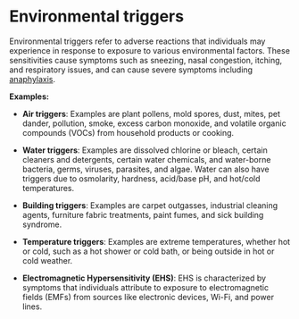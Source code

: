# Environmental triggers

Environmental triggers refer to adverse reactions that individuals may experience in response to exposure to various environmental factors. These sensitivities cause symptoms such as sneezing, nasal congestion, itching, and respiratory issues, and can cause severe symptoms including [anaphylaxis](../anaphylaxis/).

**Examples:**

* **Air triggers**: Examples are plant pollens, mold spores, dust, mites, pet dander, pollution, smoke, excess carbon monoxide, and volatile organic compounds (VOCs) from household products or cooking.

* **Water triggers**: Examples are dissolved chlorine or bleach, certain cleaners and detergents, certain water chemicals, and water-borne bacteria, germs, viruses, parasites, and algae. Water can also have triggers due to osmolarity, hardness, acid/base pH, and hot/cold temperatures.

* **Building triggers**: Examples are carpet outgasses, industrial cleaning agents, furniture fabric treatments, paint fumes, and sick building syndrome.

* **Temperature triggers**: Examples are extreme temperatures, whether hot or cold, such as a hot shower or cold bath, or being outside in hot or cold weather.

* **Electromagnetic Hypersensitivity (EHS)**: EHS is characterized by symptoms that individuals attribute to exposure to electromagnetic fields (EMFs) from sources like electronic devices, Wi-Fi, and power lines.
